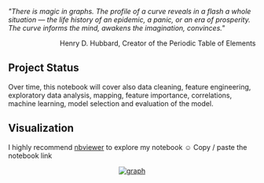 *"There is magic in graphs. The profile of a curve reveals in a flash a whole situation — the life history of an epidemic, a panic, or an era of prosperity. The curve informs the mind, awakens the imagination, convinces."*
<p align="right"> 
Henry D. Hubbard, Creator of the Periodic Table of Elements
</p>

## Project Status

Over time, this notebook will cover also data cleaning, feature engineering, exploratory data analysis, mapping, feature importance, correlations, machine learning, model selection and evaluation of the model.

## Visualization

I highly recommend [nbviewer](https://nbviewer.org/) to explore my notebook  :relaxed:
Copy / paste the notebook link
<p align="center">                                                                                                                      
  <a href="https://user-images.githubusercontent.com/73826011/150744607-3fb04f60-cdb9-4f15-a328-d33145f91417.png">
    <img alt="graph" src="https://user-images.githubusercontent.com/73826011/150744607-3fb04f60-cdb9-4f15-a328-d33145f91417.png"/></a>
</p>
